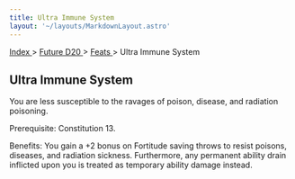 ```yaml
---
title: Ultra Immune System
layout: '~/layouts/MarkdownLayout.astro'
---
```


[ Index ](/) > [ Future D20 ](/future.d20.srd) > [ Feats ](/future.d20.srd/feats) > Ultra Immune System

##  Ultra Immune System

You are less susceptible to the ravages of poison, disease, and radiation
poisoning.

Prerequisite: Constitution 13.

Benefits: You gain a +2 bonus on Fortitude saving throws to resist poisons,
diseases, and radiation sickness. Furthermore, any permanent ability drain
inflicted upon you is treated as temporary ability damage instead.

